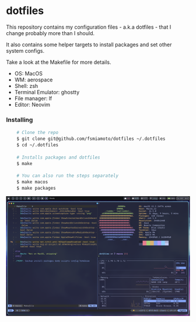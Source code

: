 # dotfiles

This repository contains my configuration files - a.k.a dotfiles - that I change probably more than I should.

It also contains some helper targets to install packages and set other system configs.

Take a look at the Makefile for more details.

- OS: MacOS
- WM: aerospace
- Shell: zsh
- Terminal Emulator: ghostty
- File manager: lf
- Editor: Neovim

### Installing

```sh
    # Clone the repo
    $ git clone git@github.com/fsmiamoto/dotfiles ~/.dotfiles
    $ cd ~/.dotfiles

    # Installs packages and dotfiles 
    $ make

    # You can also run the steps separately
    $ make macos
    $ make packages
```

![Preview](./setup.png)
